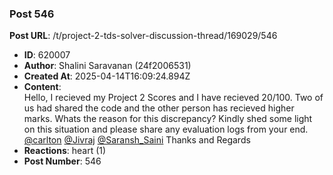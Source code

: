 ### Post 546
**Post URL**: /t/project-2-tds-solver-discussion-thread/169029/546
- **ID**: 620007
- **Author**: Shalini Saravanan (24f2006531)
- **Created At**: 2025-04-14T16:09:24.894Z
- **Content**:  
  Hello,
I recieved my Project 2 Scores and I have recieved 20/100. Two of us had shared the code and the other person has recieved higher marks. Whats the reason for this discrepancy? Kindly shed some light on this situation and please share any evaluation logs from your end. <a class="mention" href="/u/carlton">@carlton</a> <a class="mention" href="/u/jivraj">@Jivraj</a> <a class="mention" href="/u/saransh_saini">@Saransh_Saini</a>
Thanks and Regards
- **Reactions**: heart (1)
- **Post Number**: 546

